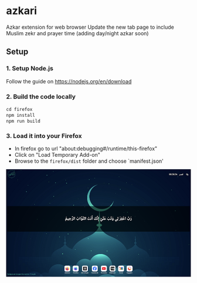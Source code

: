 # azkari
Azkar extension for web browser
Update the new tab page to include Muslim zekr and prayer time (adding day/night azkar soon)

## Setup
### 1. Setup Node.js
Follow the guide on https://nodejs.org/en/download

### 2. Build the code locally
```
cd firefox
npm install
npm run build
```

### 3. Load it into your Firefox
- In firefox go to url "about:debugging#/runtime/this-firefox"
- Click on "Load Temporary Add-on"
- Browse to the `firefox/dist` folder and choose `manifest.json'

![](Screenshot_v0.1.0.png)